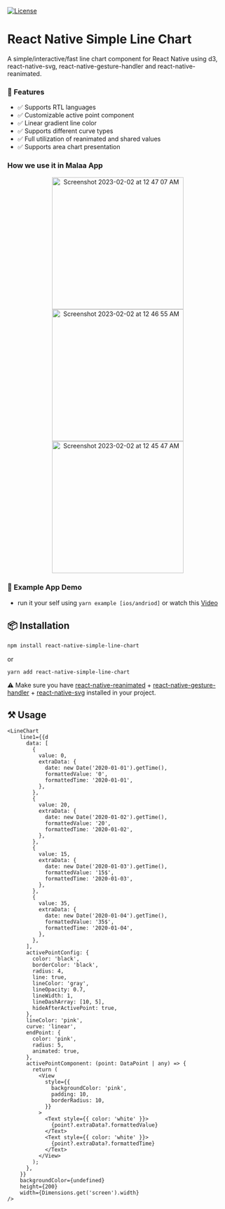 [![License](http://img.shields.io/badge/license-MIT-green.svg?style=flat)](https://github.com/Malaa-tech/react-native-simple-line-chart)

# React Native Simple Line Chart
A simple/interactive/fast line chart component for React Native using d3, react-native-svg, react-native-gesture-handler and react-native-reanimated.

### 🦄 Features
- ✅  Supports RTL languages   
- ✅  Customizable active point component  
- ✅  Linear gradient line color  
- ✅  Supports different curve types  
- ✅  Full utilization of reanimated and shared values  
- ✅  Supports area chart presentation   

 
### How we use it in Malaa App
<p align="center">
  <img width="300" alt="Screenshot 2023-02-02 at 12 47 07 AM" src="https://user-images.githubusercontent.com/24798045/216170753-6d2a71fb-866e-48f9-83b1-2a9f1404753b.png">
  <img width="300" alt="Screenshot 2023-02-02 at 12 46 55 AM" src="https://user-images.githubusercontent.com/24798045/216170756-fa446ccb-f97b-4524-a19e-5e10f7a2561b.png">
  <img width="300" alt="Screenshot 2023-02-02 at 12 45 47 AM" src="https://user-images.githubusercontent.com/24798045/216170758-8513ad23-9803-4fea-9e50-434f93a54965.png">
</p>

### 🔮 Example App Demo
- run it your self using ```yarn example [ios/andriod]``` or watch this [Video](https://user-images.githubusercontent.com/24798045/216169227-8044461f-9d2d-4990-b3aa-c15e2b3464e2.mp4)

## 📦 Installation
```bash | pure
npm install react-native-simple-line-chart
```
or
```bash | pure
yarn add react-native-simple-line-chart
```
⚠️ Make sure you have [react-native-reanimated](https://docs.swmansion.com/react-native-reanimated/) + [react-native-gesture-handler](https://docs.swmansion.com/react-native-gesture-handler/docs/) + [react-native-svg](https://github.com/software-mansion/react-native-svg) installed in your project.


## ⚒️ Usage
```tsx | pure
<LineChart
    line1={{d
      data: [
        {
          value: 0,
          extraData: {
            date: new Date('2020-01-01').getTime(),
            formattedValue: '0',
            formattedTime: '2020-01-01',
          },
        },
        {
          value: 20,
          extraData: {
            date: new Date('2020-01-02').getTime(),
            formattedValue: '20',
            formattedTime: '2020-01-02',
          },
        },
        {
          value: 15,
          extraData: {
            date: new Date('2020-01-03').getTime(),
            formattedValue: '15$',
            formattedTime: '2020-01-03',
          },
        },
        {
          value: 35,
          extraData: {
            date: new Date('2020-01-04').getTime(),
            formattedValue: '35$',
            formattedTime: '2020-01-04',
          },
        },
      ],
      activePointConfig: {
        color: 'black',
        borderColor: 'black',
        radius: 4,
        line: true,
        lineColor: 'gray',
        lineOpacity: 0.7,
        lineWidth: 1,
        lineDashArray: [10, 5],
        hideAfterActivePoint: true,
      },
      lineColor: 'pink',
      curve: 'linear',
      endPoint: {
        color: 'pink',
        radius: 5,
        animated: true,
      },
      activePointComponent: (point: DataPoint | any) => {
        return (
          <View
            style={{
              backgroundColor: 'pink',
              padding: 10,
              borderRadius: 10,
            }}
          >
            <Text style={{ color: 'white' }}>
              {point?.extraData?.formattedValue}
            </Text>
            <Text style={{ color: 'white' }}>
              {point?.extraData?.formattedTime}
            </Text>
          </View>
        );
      },
    }}
    backgroundColor={undefined}
    height={200}
    width={Dimensions.get('screen').width}
/>
```
